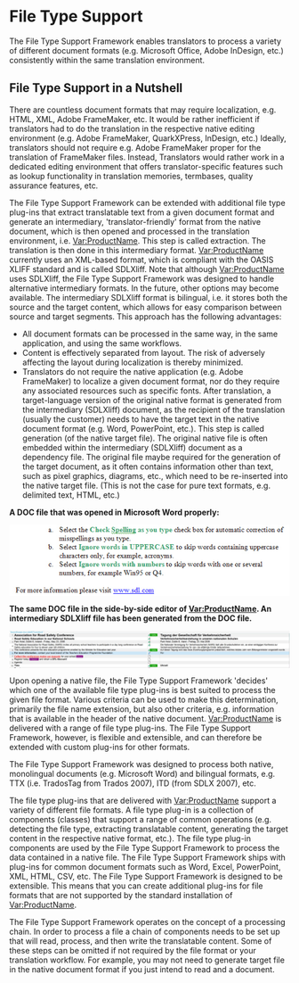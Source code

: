 File Type Support
=====
The File Type Support Framework enables translators to process a variety of different document formats (e.g. Microsoft Office, Adobe InDesign, etc.) consistently within the same translation environment.

File Type Support in a Nutshell
----
There are countless document formats that may require localization, e.g. HTML, XML, Adobe FrameMaker, etc. It would be rather inefficient if translators had to do the translation in the respective native editing environment (e.g. Adobe FrameMaker, QuarkXPress, InDesign, etc.) Ideally, translators should not require e.g. Adobe FrameMaker proper for the translation of FrameMaker files. Instead, Translators would rather work in a dedicated editing environment that offers translator-specific features such as lookup functionality in translation memories, termbases, quality assurance features, etc.

The File Type Support Framework can be extended with additional file type plug-ins that extract translatable text from a given document format and generate an intermediary, 'translator-friendly' format from the native document, which is then opened and processed in the translation environment, i.e. <Var:ProductName>. This step is called extraction. The translation is then done in this intermediary format. <Var:ProductName> currently uses an XML-based format, which is compliant with the OASIS XLIFF standard and is called SDLXliff. Note that although <Var:ProductName> uses SDLXliff, the File Type Support Framework was designed to handle alternative intermediary formats. In the future, other options may become available. The intermediary SDLXliff format is bilingual, i.e. it stores both the source and the target content, which allows for easy comparison between source and target segments. This approach has the following advantages:

* All document formats can be processed in the same way, in the same application, and using the same workflows.
* Content is effectively separated from layout. The risk of adversely affecting the layout during localization is thereby minimized.
* Translators do not require the native application (e.g. Adobe FrameMaker) to localize a given document format, nor do they require any associated resources such as specific fonts.
After translation, a target-language version of the original native format is generated from the intermediary (SDLXliff) document, as the recipient of the translation (usually the customer) needs to have the target text in the native document format (e.g. Word, PowerPoint, etc.). This step is called generation (of the native target file). The original native file is often embedded within the intermediary (SDLXliff) document as a dependency file. The original file maybe required for the generation of the target document, as it often contains information other than text, such as pixel graphics, diagrams, etc., which need to be re-inserted into the native target file. (This is not the case for pure text formats, e.g. delimited text, HTML, etc.)

**A DOC file that was opened in Microsoft Word properly:**

<img style="display:block; " src="images/NativeView.jpg"/>


**The same DOC file in the side-by-side editor of <Var:ProductName>. An intermediary SDLXliff file has been generated from the DOC file.**

<img style="display:block; " src="images/AbstractView.jpg"/>

Upon opening a native file, the File Type Support Framework 'decides' which one of the available file type plug-ins is best suited to process the given file format. Various criteria can be used to make this determination, primarily the file name extension, but also other criteria, e.g. information that is available in the header of the native document.
 <Var:ProductName> is delivered with a range of file type plug-ins. The File Type Support Framework, however, is flexible and extensible, and can therefore be extended with custom plug-ins for other formats.

The File Type Support Framework was designed to process both native, monolingual documents (e.g. Microsoft Word) and bilingual formats, e.g. TTX (i.e. TradosTag from Trados 2007), ITD (from SDLX 2007), etc.

The file type plug-ins that are delivered with <Var:ProductName> support a variety of different file formats. A file type plug-in is a collection of components (classes) that support a range of common operations (e.g. detecting the file type, extracting translatable content, generating the target content in the respective native format, etc.). The file type plug-in components are used by the File Type Support Framework to process the data contained in a native file. The File Type Support Framework ships with plug-ins for common document formats such as Word, Excel, PowerPoint, XML, HTML, CSV, etc. The File Type Support Framework is designed to be extensible. This means that you can create additional plug-ins for file formats that are not supported by the standard installation of <Var:ProductName>.

The File Type Support Framework operates on the concept of a processing chain. In order to process a file a chain of components needs to be set up that will read, process, and then write the translatable content. Some of these steps can be omitted if not required by the file format or your translation workflow. For example, you may not need to generate target file in the native document format if you just intend to read and a document.